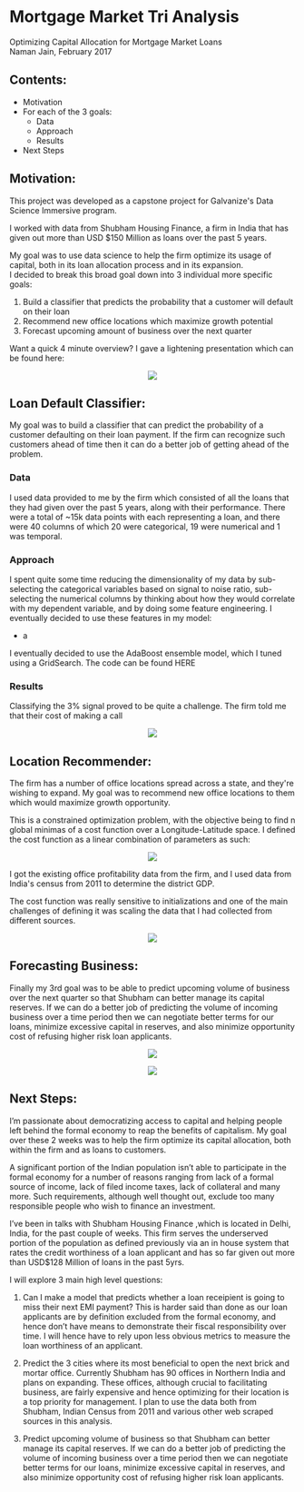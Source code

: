 # Mortgage Market Tri Analysis

Optimizing Capital Allocation for Mortgage Market Loans  
Naman Jain, February 2017

## Contents:
- Motivation
- For each of the 3 goals:
	* Data
	* Approach
	* Results
- Next Steps

## Motivation:
This project was developed as a capstone project for Galvanize's Data Science Immersive program.

I worked with data from Shubham Housing Finance, a firm in India that has given out more than USD $150 Million as loans over the past 5 years.  

My goal was to use data science to help the firm optimize its usage of capital, both in its loan allocation process and in its expansion.  
I decided to break this broad goal down into 3 individual more specific goals:  
1) Build a classifier that predicts the probability that a customer will default on their loan  
2) Recommend new office locations which maximize growth potential  
3) Forecast upcoming amount of business over the next quarter  

Want a quick 4 minute overview? I gave a lightening presentation which can be found here:
<p align="center">
  <a href="https://www.youtube.com/watch?v=F0mVX1ReX2s">
  <img src='/images/Presentation.png'>
</a>
</p>


## Loan Default Classifier:
My goal was to build a classifier that can predict the probability of a customer defaulting on their loan payment. If the firm can recognize such customers ahead of time then it can do a better job of getting ahead of the problem.

### Data
I used data provided to me by the firm which consisted of all the loans that they had given over the past 5 years, along with their performance. There were a total of ~15k data points with each representing a loan, and there were 40 columns of which 20 were categorical, 19 were numerical and 1 was temporal.

### Approach
I spent quite some time reducing the dimensionality of my data by sub-selecting the categorical variables based on signal to noise ratio, sub-selecting the numerical columns by thinking about how they would correlate with my dependent variable, and by doing some feature engineering. I eventually decided to use these features in my model:  
- a

I eventually decided to use the AdaBoost ensemble model, which I tuned using a GridSearch. The code can be found HERE

### Results
Classifying the 3% signal proved to be quite a challenge. The firm told me that their cost of making a call 

<p align="center">
  <img src='/images/determine best threshold.png'>
</p>

## Location Recommender:
The firm has a number of office locations spread across a state, and they're wishing to expand. My goal was to recommend new office locations to them which would maximize growth opportunity.

This is a constrained optimization problem, with the objective being to find n global minimas of a cost function over a Longitude-Latitude space. I defined the cost function as a linear combination of parameters as such:

<p align="center">
  <img src='/images/Cost Function.png'>
</p>

I got the existing office profitability data from the firm, and I used data from India's census from 2011 to determine the district GDP.

The cost function was really sensitive to initializations and one of the main challenges of defining it was scaling the data that I had collected from different sources.  

<p align="center">
  <img src='/images/UP_visualized.png'>
</p>

## Forecasting Business:
Finally my 3rd goal was to be able to predict upcoming volume of business over the next quarter so that Shubham can better manage its capital reserves. If we can do a better job of predicting the volume of incoming business over a time period then we can negotiate better terms for our loans, minimize excessive capital in reserves, and also minimize opportunity cost of refusing higher risk loan applicants.

<p align="center">
  <img src='/images/Shubham volume of business overtime.png'>
</p>

<p align="center">
  <img src='/images/Forecast.png'>
</p>

## Next Steps:

I’m passionate about democratizing access to capital and helping people left behind the formal economy to reap the benefits of capitalism. My goal over these 2 weeks was to help the firm optimize its capital allocation, both within the firm and as loans to customers.

A significant portion of the Indian population isn’t able to participate in the formal economy for a number of reasons ranging from lack of a formal source of income, lack of filed income taxes, lack of collateral and many more. Such requirements, although well thought out, exclude too many responsible people who wish to finance an investment.

I’ve been in talks with Shubham Housing Finance ,which is located in Delhi, India, for the past couple of weeks. This firm serves the underserved portion of the population as defined previously via an in house system that rates the credit worthiness of a loan applicant and has so far given out more than USD$128 Million of loans in the past 5yrs.


I will explore 3 main high level questions:

1.	Can I make a model that predicts whether a loan receipient is going to miss their next EMI payment? This is harder said than done as our loan applicants are by definition excluded from the formal economy, and hence don’t have means to demonstrate their fiscal responsibility over time. I will hence have to rely upon less obvious metrics to measure the loan worthiness of an applicant.

2.	Predict the 3 cities where its most beneficial to open the next brick and mortar office. Currently Shubham has 90 offices in Northern India and plans on expanding. These offices, although crucial to facilitating business, are fairly expensive and hence optimizing for their location is a top priority for management. I plan to use the data both from Shubham, Indian Census from 2011 and various other web scraped sources in this analysis.

3.	Predict upcoming volume of business so that Shubham can better manage its capital reserves. If we can do a better job of predicting the volume of incoming business over a time period then we can negotiate better terms for our loans, minimize excessive capital in reserves, and also minimize opportunity cost of refusing higher risk loan applicants.


